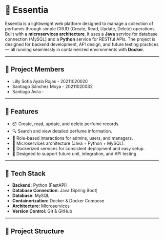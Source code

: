 # 🌸 Essentia

Essentia is a lightweight web platform designed to manage a collection of perfumes through simple CRUD (Create, Read, Update, Delete) operations. Built with a **microservices architecture**, it uses a **Java** service for database connection (MySQL) and a **Python** service for RESTful APIs. The project is designed for backend development, API design, and future testing practices — all running seamlessly in containerized environments with **Docker**.

---

## 👥 Project Members

 - Lilly Sofía Ayala Rojas - 20211020020
 - Santiago Sánchez Moya - 20211020032
 - Santiago Ávila - 

---

## 🚀 Features

- 📦 Create, read, update, and delete perfume records.
- 🔍 Search and view detailed perfume information.
- 👤 Role-based interactions for admins, users, and managers.
- 🧱 Microservices architecture (Java + Python + MySQL).
- 🐳 Dockerized services for consistent deployment and easy setup.
- 🧪 Designed to support future unit, integration, and API testing.

---

## 🧰 Tech Stack

- **Backend:** Python (FastAPI)  
- **Database Connection:** Java (Spring Boot)  
- **Database:** MySQL  
- **Containerization:** Docker & Docker Compose  
- **Architecture:** Microservices  
- **Version Control:** Git & GitHub

---

## 📁 Project Structure


